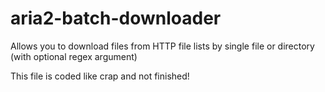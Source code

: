 aria2-batch-downloader
======================

Allows you to download files from HTTP file lists by single file or directory (with optional regex argument)

This file is coded like crap and not finished!

